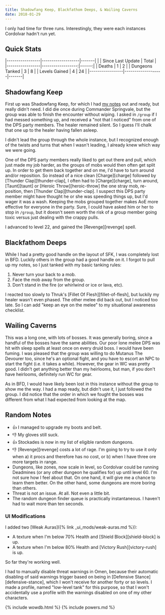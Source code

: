 ```yaml
---
title: Shadowfang Keep, Blackfathom Deeps, & Wailing Caverns
date: 2018-01-29
---
```

I only had time for three runs. Interestingly, they were each instances Cordolvar hadn't run yet.

## Quick Stats

|-----------------|-------------------|-------|
|                 | Since Last Update | Total |
|-----------------|------------------:|------:|
| Deaths          | 1                 | 2     |
| Dungeons Tanked | 3                 | 8     |
| Levels Gained   | 4                 | 24    |
|-----------------|-------------------|-------|

## Shadowfang Keep

First up was Shadowfang Keep, for which I had [my notes](/dungeon-tanking-notes/shadowfang-keep) out and ready, but really didn't need. I did die once during Commander Springvale, but the group was able to finish the encounter without wiping. I asked in `/group` if I had messed something up, and received a "not that I noticed" from one of the DPS party members. The healer remained silent. So I guess I'll chalk that one up to the healer having fallen asleep.

I didn't lead the group through the whole instance, but I recognized enough of the twists and turns that when I wasn't leading, I already knew which way we were going.

One of the DPS party members really liked to get out there and pull, which just made my job harder, as the groups of mobs would then often get split up. In order to get them back together and on me, I'd have to turn around and/or reposition. So instead of a nice clean [Charge][charge] followed by [Thunder Clap][thunder-clap], I often had to [Charge][charge], turn around, [Taunt][taunt] or [Heroic Throw][heroic-throw] the one stray mob, re-position, then [Thunder Clap][thunder-clap]. I suspect this DPS party member might have thought he or she was speeding things up, but I'd wager it was a wash. Keeping the mobs grouped together makes AoE more effective for everyone in the party. Sure, I could have asked him or her to stop in `/group`, but it doesn't seem worth the risk of a group member going toxic versus just dealing with the crappy pulls.

I advanced to level 22, and gained the [Revenge][revenge] spell.

## Blackfathom Deeps

While I had a pretty good handle on the layout of SFK, I was completely lost in BFD. Luckily others in the group had a good handle on it. I forgot to pull up my notes, so I just tanked with my basic tanking rules:

1. Never turn your back to a mob.
2. Face the mob away from the group.
3. Don't stand in the fire (or whirlwind or ice or lava, etc).

I reacted too slowly to Thruk's [Fillet Of Flesh][fillet-of-flesh], but luckily my healer wasn't even phased. The other melee did back out, but I noticed too late. So I can add "keep an eye on the melee" to my situational awareness checklist.

## Wailing Caverns

This was a long one, with lots of bosses. It was generally boring, since a handful of the bosses have the same abilities. Our poor lone melee DPS was hit with sleep spells at least once on every druid boss. I would have been fuming. I was pleased that the group was willing to do Mutanus The Devourer too, since he's an optional fight, and you have to escort an NPC to start the fight (i.e. it takes a while). However, the gear in WC was pretty good. I didn't get anything better than my heirlooms, but man, if you don't have heirlooms, definitely run WC for gear.

As in BFD, I would have likely been lost in this instance without the group to show me the way. I had a map ready, but didn't use it, I just followed the group. I did notice that the order in which we fought the bosses was different from what I had expected from looking at the map.

## Random Notes
* &#x1f44d; I managed to upgrade my boots and belt.
* &#x1f44e; My gloves still suck.
* &#x1f44d; Stockades is now in my list of eligible random dungeons.
* &#x1f44e; [Revenge][revenge] costs a lot of rage. I'm going to try to use it only when a) it procs and therefore has no cost, or b) when I have three ore more targets in range.
* Dungeons, like zones, now scale in level, so Cordolvar could be running Deadmines (or any other dungeon he qualifies for) up until level 60. I'm not sure how I feel about that. On one hand, it will give me a chance to learn them better. On the other hand, some dungeons are more boring than others.
* Threat is not an issue. At all. Not even a little bit.
* The random dungeon finder queue is practically instantaneous. I haven't had to wait more than ten seconds.

### UI Modifications

I added two [Weak Auras]({% link _ui_mods/weak-auras.md %}):

* A texture when I'm below 70% Health and [Shield Block][shield-block] is up.
* A texture when I'm below 80% Health and [Victory Rush][victory-rush] is up.

So far they're working well.

I had to manually disable threat warnings in Omen, because their automatic disabling of said warnings trigger based on being in [Defensive Stance][defensive-stance], which I won't receive for another forty or so levels. I made a profile, named "low-level tank" for this purpose, so that I won't accidentally use a profile with the warnings disabled on one of my other characters.

{% include wowdb.html %}
{% include powers.md %}
